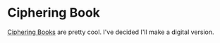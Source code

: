 # Ciphering Book

[Ciphering
Books](https://sites.dartmouth.edu/library/2014/11/14/ciphering-books-2/)
are pretty cool. I've decided I'll make a digital version.



